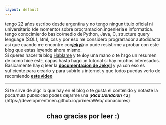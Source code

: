```yaml
---
layout: default
---
```

tengo 22 años escribo desde argentina y no tengo ningun titulo oficial ni universitario (de momento) 	sobre programacion,ingenieria e informatica, tengo conocimiendo basico/medio de Python, Java, C, 
structure query lenguage (SQL), html, css y por eso me considero programador autodidacta asi que cuando me encontre con[<b><em>jekyll</em></b>](https://jekyllrb.com/)no pude resistirme a probar con este blog que estas leyendo ahora mismo.
<br>
Si queres hacer tu blog [Hablame](https://developmentmen.github.io/primeraWeb/contact) y te doy una mano o te hago un resumen de como hice este, capas hasta hago un tutorial si hay muchos interesados. Basicamente hay q leer la [<b>documentacion de Jekyll</b>](https://jekyllrb.com/docs/) y ya con eso es suficiente para crearlo y para subirlo a internet y que todos puedas verlo de recomiendo [<b>este video</b>](https://www.youtube.com/watch?v=fqFjuX4VZmU&list=PLLAZ4kZ9dFpOPV5C5Ay0pHaa0RJFhcmcB&index=19)
<hr>
Si te sirve de algo lo que hay en el blog o te gusta el contenido y notaste la poca/nula publicidad 
podes dejarme una [<b><em>Rica Donacion <3</em></b>](https://developmentmen.github.io/primeraWeb/
donaciones)
<h2 style="text-align: center;">chao gracias por leer :)</h2>